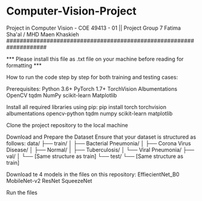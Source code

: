 # Computer-Vision-Project ##########################################
Project in Computer Vision - COE 49413 - 01 || Project Group 7
Fatima Sha'al / MHD Maen Khaskieh
####################################################################

*** Please install this file as .txt file on your machine before reading for formatting ***

How to run the code step by step for both training and testing cases:

Prerequisites:
  Python 3.6+
  PyTorch 1.7+
  TorchVision
  Albumentations
  OpenCV
  tqdm
  NumPy
  scikit-learn
  Matplotlib

Install all required libraries using pip:
pip install torch torchvision albumentations opencv-python tqdm numpy scikit-learn matplotlib

Clone the project repository to the local machine

Download and Prepare the Dataset
Ensure that your dataset is structured as follows:
data/
├── train/
│   ├── Bacterial Pneumonia/
│   ├── Corona Virus Disease/
│   ├── Normal/
│   ├── Tuberculosis/
│   └── Viral Pneumonia/
├── val/
│   └── [Same structure as train]
└── test/
    └── [Same structure as train]

Download te 4 models in the files on this repository:
  EffiecientNet_B0
  MobileNet-v2
  ResNet
  SqueezeNet

Run the files
